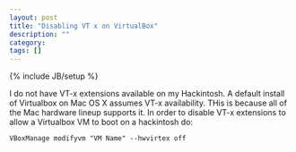 ```yaml
---
layout: post
title: "Disabling VT x on VirtualBox"
description: ""
category: 
tags: []
---
```

{% include JB/setup %}

I do not have VT-x extensions available on my Hackintosh. A default
install of Virtualbox on Mac OS X assumes VT-x availability. THis is
because all of the Mac hardware lineup supports it. In order to disable
VT-x extensions to allow a Virtualbox VM to boot on a hackintosh do:

    VBoxManage modifyvm "VM Name" --hwvirtex off
